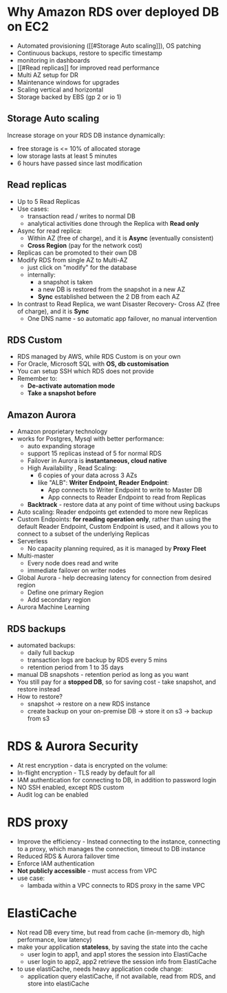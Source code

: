 # Why Amazon RDS over deployed DB on EC2

- Automated provisioning ([[#Storage Auto scaling]]), OS patching 
- Continuous backups, restore to specific timestamp
- monitoring in dashboards
- [[#Read replicas]] for improved read performance
- Multi AZ setup for DR
- Maintenance windows for upgrades
- Scaling vertical and horizontal
- Storage backed by EBS (gp 2 or io 1)


## Storage Auto scaling

Increase storage on your RDS DB instance dynamically:
- free storage is <= 10% of allocated storage
- low storage lasts at least 5 minutes
- 6 hours have passed since last modification

## Read replicas

- Up to 5 Read Replicas
- Use cases:
	- transaction read / writes to normal DB
	- analytical activities done through the Replica with **Read only**
- Async for read replica:
	- Within AZ (free of charge), and it is **Async** (eventually consistent)
	- **Cross Region** (pay for the network cost)
- Replicas can be promoted to their own DB 
- Modify RDS from single AZ to Multi-AZ
	- just click on "modify" for the database
	- internally:
		- a snapshot is taken
		- a new DB is restored from the snapshot in a new AZ
		- **Sync** established between the 2 DB from each AZ
- In contrast to Read Replica, we want Disaster Recovery- Cross AZ (free of charge), and it is **Sync**
	- One DNS name - so automatic app failover, no manual intervention

## RDS Custom

- RDS managed by AWS, while RDS Custom is on your own
- For Oracle, Microsoft SQL with **OS, db customisation**
- You can setup SSH which RDS does not provide
- Remember to:
	- **De-activate automation mode**
	- **Take a snapshot before**

## Amazon Aurora

- Amazon proprietary technology
- works for Postgres, Mysql with better performance:
	- auto expanding storage 
	- support 15 replicas instead of 5 for normal RDS
	- Failover in Aurora is **instantaneous, cloud native**
	- High Availability , Read Scaling:
		- 6 copies of your data across 3 AZs
		- like "ALB": **Writer Endpoint, Reader Endpoint**:
			- App connects to Writer Endpoint to write to Master DB 
			- App connects to Reader Endpoint to read from Replicas
	- **Backtrack** - restore data at any point of time without using backups
- Auto scaling: Reader endpoints get extended to more new Replicas
- Custom Endpoints: **for reading operation only**, rather than using the default Reader Endpoint, Custom Endpoint is used, and it allows you to connect to a subset of the underlying Replicas
- Serverless
	- No capacity planning required, as it is managed by **Proxy Fleet**
- Multi-master
	- Every node does read and write
	- immediate failover on writer nodes
- Global Aurora - help decreasing latency for connection from desired region
	- Define one primary Region
	- Add secondary region
- Aurora Machine Learning

## RDS backups

- automated backups:
	- daily full backup
	- transaction logs are backup by RDS every 5 mins
	- retention period from 1 to 35 days
- manual DB snapshots - retention period as long as you want
- You still pay for a **stopped DB**, so for saving cost - take snapshot, and restore instead
- How to restore?
	- snapshot -> restore on a new RDS instance
	- create backup on your on-premise DB -> store it on s3 -> backup from s3

# RDS & Aurora Security

- At rest encryption - data is encrypted on the volume:
- In-flight encryption - TLS ready by default for all
- IAM authentication for connecting to DB, in addition to password login
- NO SSH enabled, except RDS custom
- Audit log can be enabled

# RDS proxy

- Improve the efficiency - Instead connecting to the instance, connecting to a proxy, which manages the connection, timeout to DB instance
- Reduced RDS & Aurora failover time
- Enforce IAM authentication
- **Not publicly accessible** - must access from VPC
- use case:
	- lambada within a VPC connects to RDS proxy in the same VPC

# ElastiCache

- Not read DB every time, but read from cache (in-memory db, high performance, low latency)
- make your application **stateless**, by saving the state into the cache
	- user login to app1, and app1 stores the session into ElastiCache
	- user login to app2, app2 retrieve the session info from ElastiCache
- to use elastiCache, needs heavy application code change:
	- application query elastiCache, if not available, read from RDS, and store into elastiCache

